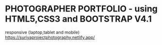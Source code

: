 # PHOTOGRAPHER PORTFOLIO - using HTML5,CSS3 and BOOTSTRAP V4.1
responsive (laptop,tablet and mobile)
https://suriyaprojectphotography.netlify.app/
